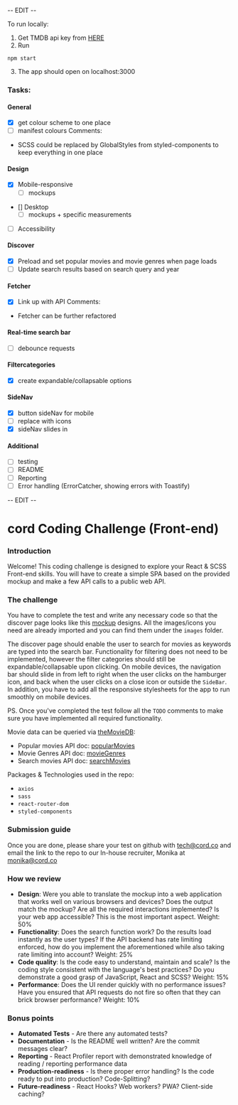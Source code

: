-- EDIT --

To run locally:

1. Get TMDB api key from [HERE](!https://developers.themoviedb.org/3/getting-started/introduction)
2. Run

```
npm start

```

3. The app should open on localhost:3000

### Tasks:

#### General

- [x] get colour scheme to one place
- [ ] manifest colours
      Comments:
- SCSS could be replaced by GlobalStyles from styled-components to keep everything in one place

#### Design

- [x] Mobile-responsive
  - [ ] mockups
- [] Desktop
  - [ ] mockups + specific measurements
- [ ] Accessibility

#### Discover

- [x] Preload and set popular movies and movie genres when page loads
- [ ] Update search results based on search query and year

#### Fetcher

- [x] Link up with API
      Comments:
- Fetcher can be further refactored

#### Real-time search bar

- [ ] debounce requests

#### Filtercategories

- [x] create expandable/collapsable options

#### SideNav

- [x] button sideNav for mobile
- [ ] replace with icons
- [x] sideNav slides in

#### Additional

- [ ] testing
- [ ] README
- [ ] Reporting
- [ ] Error handling (ErrorCatcher, showing errors with Toastify)

-- EDIT --

# cord Coding Challenge (Front-end)

### Introduction

Welcome! This coding challenge is designed to explore your React & SCSS Front-end skills. You will have to create a simple SPA based on the provided mockup and make a few API calls to a public web API.

### The challenge

You have to complete the test and write any necessary code so that the discover page looks like this [mockup] designs. All the images/icons you need are already imported and you can find them under the `images` folder.

The discover page should enable the user to search for movies as keywords are typed into the search bar. Functionality for filtering does not need to be implemented, however the filter categories should still be expandable/collapsable upon clicking. On mobile devices, the navigation bar should slide in from left to right when the user clicks on the hamburger icon, and back when the user clicks on a close icon or outside the `SideBar`. In addition, you have to add all the responsive stylesheets for the app to run smoothly on mobile devices.

PS. Once you've completed the test follow all the `TODO` comments to make sure you have implemented all required functionality.

Movie data can be queried via [theMovieDB]:

- Popular movies API doc: [popularMovies]
- Movie Genres API doc: [movieGenres]
- Search movies API doc: [searchMovies]

Packages & Technologies used in the repo:

- `axios`
- `sass`
- `react-router-dom`
- `styled-components`

### Submission guide

Once you are done, please share your test on github with tech@cord.co and email the link to the repo to our In-house recruiter, Monika at monika@cord.co

### How we review

- **Design**: Were you able to translate the mockup into a web application that works well on various browsers and devices? Does the output match the mockup? Are all the required interactions implemented? Is your web app accessible? This is the most important aspect. Weight: 50%
- **Functionality**: Does the search function work? Do the results load instantly as the user types? If the API backend has rate limiting enforced, how do you implement the aforementioned while also taking rate limiting into account? Weight: 25%
- **Code quality**: Is the code easy to understand, maintain and scale? Is the coding style consistent with the language's best practices? Do you demonstrate a good grasp of JavaScript, React and SCSS? Weight: 15%
- **Performance**: Does the UI render quickly with no performance issues? Have you ensured that API requests do not fire so often that they can brick browser performance? Weight: 10%

### Bonus points

- **Automated Tests** - Are there any automated tests?
- **Documentation** - Is the README well written? Are the commit messages clear?
- **Reporting** - React Profiler report with demonstrated knowledge of reading / reporting performance data
- **Production-readiness** - Is there proper error handling? Is the code ready to put into production? Code-Splitting?
- **Future-readiness** - React Hooks? Web workers? PWA? Client-side caching?

[mockup]: https://cord-coding-challenges.s3-eu-west-1.amazonaws.com/frontend-test-mockups.zip
[themoviedb]: https://www.themoviedb.org/documentation/api
[popularmovies]: https://developers.themoviedb.org/3/movies/get-popular-movies
[moviegenres]: https://developers.themoviedb.org/3/genres/get-movie-list
[searchmovies]: https://developers.themoviedb.org/3/search/search-movies
